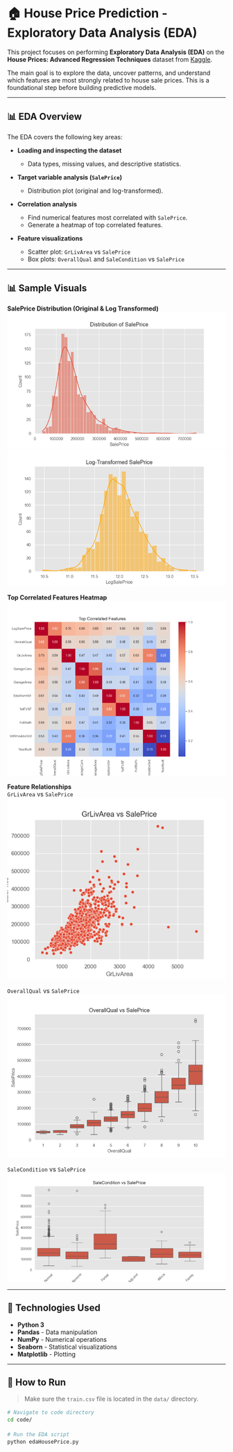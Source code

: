 # 🏠 House Price Prediction - Exploratory Data Analysis (EDA)

This project focuses on performing **Exploratory Data Analysis (EDA)** on the **House Prices: Advanced Regression Techniques** dataset from [Kaggle](https://www.kaggle.com/competitions/house-prices-advanced-regression-techniques). 

The main goal is to explore the data, uncover patterns, and understand which features are most strongly related to house sale prices. This is a foundational step before building predictive models.

---

## 📊 EDA Overview

The EDA covers the following key areas:

- **Loading and inspecting the dataset**
  - Data types, missing values, and descriptive statistics.
  
- **Target variable analysis (`SalePrice`)**
  - Distribution plot (original and log-transformed).
  
- **Correlation analysis**
  - Find numerical features most correlated with `SalePrice`.
  - Generate a heatmap of top correlated features.

- **Feature visualizations**
  - Scatter plot: `GrLivArea` vs `SalePrice`
  - Box plots: `OverallQual` and `SaleCondition` vs `SalePrice`

---

## 📊 Sample Visuals

**SalePrice Distribution (Original & Log Transformed)**  
![SalePrice Distribution](images/saleprice_distribution.png)  
![Log SalePrice Distribution](images/log_saleprice_distribution.png)

**Top Correlated Features Heatmap**  
![Heatmap](images/top_correlated_heatmap.png)

**Feature Relationships**  
`GrLivArea` vs `SalePrice`  
![GrLivArea](images/grlivarea_vs_saleprice.png)

`OverallQual` vs `SalePrice`  
![OverallQual](images/overallqual_vs_saleprice.png)

`SaleCondition` vs `SalePrice`  
![SaleCondition](images/salecondition_vs_saleprice.png)

---

## 🧰 Technologies Used

- **Python 3**
- **Pandas** - Data manipulation
- **NumPy** - Numerical operations
- **Seaborn** - Statistical visualizations
- **Matplotlib** - Plotting

---

## 🚀 How to Run

> Make sure the `train.csv` file is located in the `data/` directory.

```bash
# Navigate to code directory
cd code/

# Run the EDA script
python edaHousePrice.py

